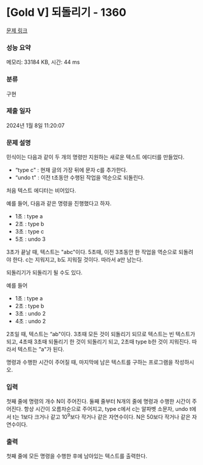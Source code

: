 # [Gold V] 되돌리기 - 1360 

[문제 링크](https://www.acmicpc.net/problem/1360) 

### 성능 요약

메모리: 33184 KB, 시간: 44 ms

### 분류

구현

### 제출 일자

2024년 1월 8일 11:20:07

### 문제 설명

<p>민식이는 다음과 같이 두 개의 명령만 지원하는 새로운 텍스트 에디터를 만들었다.</p>

<ul>
	<li>“type c" : 현재 글의 가장 뒤에 문자 c를 추가한다.</li>
	<li>“undo t" : 이전 t초동안 수행된 작업을 역순으로 되돌린다.</li>
</ul>

<p>처음 텍스트 에디터는 비어있다.</p>

<p>예를 들어, 다음과 같은 명령을 진행했다고 하자.</p>

<ul>
	<li>1초 : type a</li>
	<li>2초 : type b</li>
	<li>3초 : type c</li>
	<li>5초 : undo 3</li>
</ul>

<p>3초가 끝날 때, 텍스트는 "abc"이다. 5초때, 이전 3초동안 한 작업을 역순으로 되돌려야 한다. c는 지워지고, b도 지워질 것이다. 따라서 a만 남는다.</p>

<p>되돌리기가 되돌리기 될 수도 있다.</p>

<p>예를 들어</p>

<ul>
	<li>1초 : type a</li>
	<li>2초 : type b</li>
	<li>3초 : undo 2</li>
	<li>4초 : undo 2</li>
</ul>

<p>2초일 때, 텍스트는 “ab"이다. 3초때 모든 것이 되돌리기 되므로 텍스트는 빈 텍스트가 되고, 4초때 3초때 되돌리기 한 것이 되돌리기 되고, 2초때 type b한 것이 지워진다. 따라서 텍스트는 ”a"가 된다.</p>

<p>명령과 수행한 시간이 주어질 때, 마지막에 남은 텍스트를 구하는 프로그램을 작성하시오.</p>

### 입력 

 <p>첫째 줄에 명령의 개수 N이 주어진다. 둘째 줄부터 N개의 줄에 명령과 수행한 시간이 주어진다. 항상 시간이 오름차순으로 주어지고, type c에서 c는 알파벳 소문자, undo t에서 t는 1보다 크거나 같고 10<sup>9</sup>보다 작거나 같은 자연수이다. N은 50보다 작거나 같은 자연수이다.</p>

### 출력 

 <p>첫째 줄에 모든 명령을 수행한 후에 남아있는 텍스트를 출력한다.</p>

